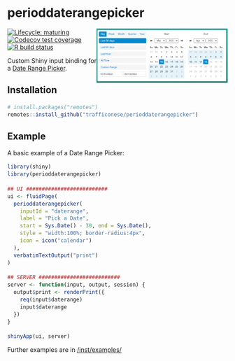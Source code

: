 # perioddaterangepicker

<p align="center">
  <img src="./man/figures/daterangepicker.PNG" align="right" width="300"/>
</p>

<!-- badges: start -->
[![Lifecycle: maturing](https://img.shields.io/badge/lifecycle-maturing-blue.svg)](https://lifecycle.r-lib.org/articles/stages.html)
[![Codecov test coverage](https://codecov.io/gh/trafficonese/perioddaterangepicker/branch/master/graph/badge.svg)](https://app.codecov.io/gh/trafficonese/perioddaterangepicker?branch=master)
[![R build status](https://github.com/trafficonese/perioddaterangepicker/workflows/R-CMD-check/badge.svg)](https://github.com/trafficonese/perioddaterangepicker/actions)
<!-- badges: end -->

Custom Shiny input binding for a [Date Range Picker](https://sensortower.github.io/daterangepicker/).

## Installation
``` r
# install.packages("remotes")
remotes::install_github("trafficonese/perioddaterangepicker")
```

## Example

A basic example of a Date Range Picker:

``` r
library(shiny)
library(perioddaterangepicker)

## UI ##########################
ui <- fluidPage(
  perioddaterangepicker(
    inputId = "daterange",
    label = "Pick a Date",
    start = Sys.Date() - 30, end = Sys.Date(),
    style = "width:100%; border-radius:4px",
    icon = icon("calendar")
  ),
  verbatimTextOutput("print")
)

## SERVER ##########################
server <- function(input, output, session) {
  output$print <- renderPrint({
    req(input$daterange)
    input$daterange
  })
}

shinyApp(ui, server)
```

Further examples are in [/inst/examples/](https://github.com/trafficonese/perioddaterangepicker/tree/master/inst/examples)

